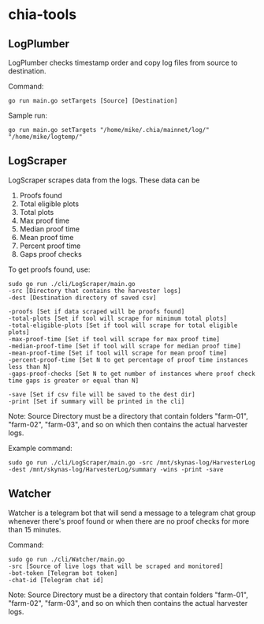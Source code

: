 # chia-tools

## LogPlumber  
LogPlumber checks timestamp order and copy log files from source to destination.

Command:
```
go run main.go setTargets [Source] [Destination]
```

Sample run: 
```
go run main.go setTargets "/home/mike/.chia/mainnet/log/" "/home/mike/logtemp/"
```

## LogScraper
LogScraper scrapes data from the logs. These data can be
1. Proofs found
2. Total eligible plots
3. Total plots
4. Max proof time
5. Median proof time
6. Mean proof time
7. Percent proof time
8. Gaps proof checks

To get proofs found, use:
```
sudo go run ./cli/LogScraper/main.go 
-src [Directory that contains the harvester logs] 
-dest [Destination directory of saved csv] 

-proofs [Set if data scraped will be proofs found] 
-total-plots [Set if tool will scrape for minimum total plots]
-total-eligible-plots [Set if tool will scrape for total eligible plots]
-max-proof-time [Set if tool will scrape for max proof time]
-median-proof-time [Set if tool will scrape for median proof time]
-mean-proof-time [Set if tool will scrape for mean proof time]
-percent-proof-time [Set N to get percentage of proof time instances less than N]
-gaps-proof-checks [Set N to get number of instances where proof check time gaps is greater or equal than N]

-save [Set if csv file will be saved to the dest dir] 
-print [Set if summary will be printed in the cli]
```
Note:
Source Directory must be a directory that contain folders "farm-01", "farm-02", "farm-03", and so on which then contains the actual harvester logs.

Example command:
```
sudo go run ./cli/LogScraper/main.go -src /mnt/skynas-log/HarvesterLog -dest /mnt/skynas-log/HarvesterLog/summary -wins -print -save
```

## Watcher
Watcher is a telegram bot that will send a message to a telegram chat group whenever there's proof found or when there are no proof checks for more than 15 minutes.

Command:
```
sudo go run ./cli/Watcher/main.go 
-src [Source of live logs that will be scraped and monitored]
-bot-token [Telegram bot token]
-chat-id [Telegram chat id]
```
Note:
Source Directory must be a directory that contain folders "farm-01", "farm-02", "farm-03", and so on which then contains the actual harvester logs.

